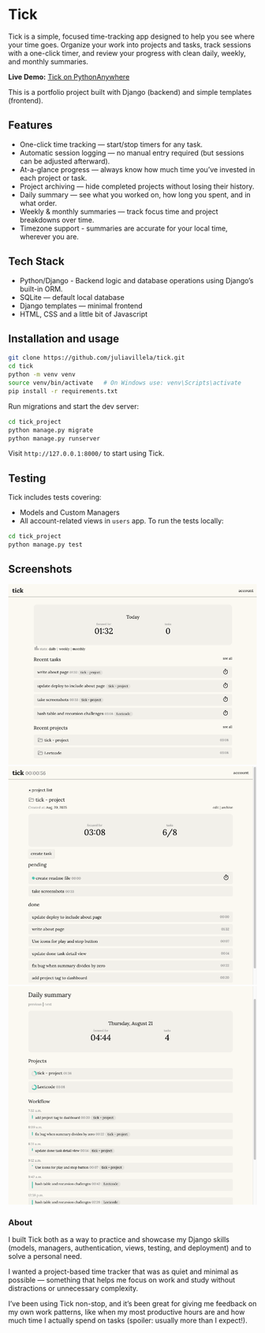 # Tick
Tick is a simple, focused time-tracking app designed to help you see where your time goes. Organize your work into projects and tasks, track sessions with a one-click timer, and review your progress with clean daily, weekly, and monthly summaries.

**Live Demo:** [Tick on PythonAnywhere](https://juliavillela.pythonanywhere.com/)

This is a portfolio project built with Django (backend) and simple templates (frontend).

## Features
- One-click time tracking — start/stop timers for any task.
- Automatic session logging — no manual entry required (but sessions can be adjusted afterward).
- At-a-glance progress — always know how much time you’ve invested in each project or task.
- Project archiving — hide completed projects without losing their history.
- Daily summary — see what you worked on, how long you spent, and in what order.
- Weekly & monthly summaries — track focus time and project breakdowns over time.
- Timezone support - summaries are accurate for your local time, wherever you are.

## Tech Stack
- Python/Django - Backend logic and database operations using Django’s built-in ORM.
- SQLite — default local database
- Django templates — minimal frontend
- HTML, CSS and a little bit of Javascript

## Installation and usage
```bash
git clone https://github.com/juliavillela/tick.git
cd tick
python -m venv venv
source venv/bin/activate   # On Windows use: venv\Scripts\activate
pip install -r requirements.txt
```
Run migrations and start the dev server:
```bash
cd tick_project
python manage.py migrate
python manage.py runserver
```
Visit `http://127.0.0.1:8000/` to start using Tick.

## Testing
Tick includes tests covering:
- Models and Custom Managers
- All account-related views in `users` app.
To run the tests locally:

```bash
cd tick_project
python manage.py test
```

## Screenshots
![Dashboard Screenshot](tick_project/static/images/screenshots/dashboard.png)
![Project-detail Screenshot](tick_project/static/images/screenshots/project-detail-horizontal.png)
![Daily-summary Screenshot](tick_project/static/images/screenshots/daily-summary-horizontal.png)

### About

I built Tick both as a way to practice and showcase my Django skills (models, managers, authentication, views, testing, and deployment) and to solve a personal need.

I wanted a project-based time tracker that was as quiet and minimal as possible — something that helps me focus on work and study without distractions or unnecessary complexity.

I’ve been using Tick non-stop, and it’s been great for giving me feedback on my own work patterns, like when my most productive hours are and how much time I actually spend on tasks (spoiler: usually more than I expect!).

